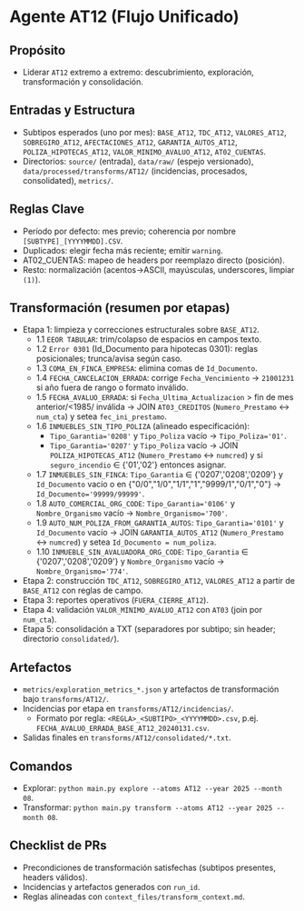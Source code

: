 # Agente AT12 (Flujo Unificado)

## Propósito
- Liderar `AT12` extremo a extremo: descubrimiento, exploración, transformación y consolidación.

## Entradas y Estructura
- Subtipos esperados (uno por mes): `BASE_AT12`, `TDC_AT12`, `VALORES_AT12`, `SOBREGIRO_AT12`, `AFECTACIONES_AT12`, `GARANTIA_AUTOS_AT12`, `POLIZA_HIPOTECAS_AT12`, `VALOR_MINIMO_AVALUO_AT12`, `AT02_CUENTAS`.
- Directorios: `source/` (entrada), `data/raw/` (espejo versionado), `data/processed/transforms/AT12/` (incidencias, procesados, consolidated), `metrics/`.

## Reglas Clave
- Período por defecto: mes previo; coherencia por nombre `[SUBTYPE]_[YYYYMMDD].CSV`.
- Duplicados: elegir fecha más reciente; emitir `warning`.
- AT02_CUENTAS: mapeo de headers por reemplazo directo (posición).
- Resto: normalización (acentos→ASCII, mayúsculas, underscores, limpiar `(1)`).

## Transformación (resumen por etapas)
- Etapa 1: limpieza y correcciones estructurales sobre `BASE_AT12`.
  - 1.1 `EEOR TABULAR`: trim/colapso de espacios en campos texto.
  - 1.2 `Error 0301` (Id_Documento para hipotecas 0301): reglas posicionales; trunca/avisa según caso.
  - 1.3 `COMA_EN_FINCA_EMPRESA`: elimina comas de `Id_Documento`.
  - 1.4 `FECHA_CANCELACION_ERRADA`: corrige `Fecha_Vencimiento` → `21001231` si año fuera de rango o formato inválido.
  - 1.5 `FECHA_AVALUO_ERRADA`: si `Fecha_Ultima_Actualizacion` > fin de mes anterior/<1985/ inválida → JOIN `AT03_CREDITOS` (`Numero_Prestamo` ↔ `num_cta`) y setea `fec_ini_prestamo`.
  - 1.6 `INMUEBLES_SIN_TIPO_POLIZA` (alineado especificación):
    - `Tipo_Garantia='0208'` y `Tipo_Poliza` vacío → `Tipo_Poliza='01'`.
    - `Tipo_Garantia='0207'` y `Tipo_Poliza` vacío → JOIN `POLIZA_HIPOTECAS_AT12` (`Numero_Prestamo` ↔ `numcred`) y si `seguro_incendio` ∈ {'01','02'} entonces asignar.
  - 1.7 `INMUEBLES_SIN_FINCA`: `Tipo_Garantia` ∈ {'0207','0208','0209'} y `Id_Documento` vacío o en {"0/0","1/0","1/1","1","9999/1","0/1","0"} → `Id_Documento='99999/99999'`.
  - 1.8 `AUTO_COMERCIAL_ORG_CODE`: `Tipo_Garantia='0106'` y `Nombre_Organismo` vacío → `Nombre_Organismo='700'`.
  - 1.9 `AUTO_NUM_POLIZA_FROM_GARANTIA_AUTOS`: `Tipo_Garantia='0101'` y `Id_Documento` vacío → JOIN `GARANTIA_AUTOS_AT12` (`Numero_Prestamo` ↔ `numcred`) y setea `Id_Documento = num_poliza`.
  - 1.10 `INMUEBLE_SIN_AVALUADORA_ORG_CODE`: `Tipo_Garantia` ∈ {'0207','0208','0209'} y `Nombre_Organismo` vacío → `Nombre_Organismo='774'`.
- Etapa 2: construcción `TDC_AT12`, `SOBREGIRO_AT12`, `VALORES_AT12` a partir de `BASE_AT12` con reglas de campo.
- Etapa 3: reportes operativos (`FUERA_CIERRE_AT12`).
- Etapa 4: validación `VALOR_MINIMO_AVALUO_AT12` con `AT03` (join por `num_cta`).
- Etapa 5: consolidación a TXT (separadores por subtipo; sin header; directorio `consolidated/`).

## Artefactos
- `metrics/exploration_metrics_*.json` y artefactos de transformación bajo `transforms/AT12/`.
- Incidencias por etapa en `transforms/AT12/incidencias/`.
  - Formato por regla: `<REGLA>_<SUBTIPO>_<YYYYMMDD>.csv`, p.ej. `FECHA_AVALUO_ERRADA_BASE_AT12_20240131.csv`.
- Salidas finales en `transforms/AT12/consolidated/*.txt`.

## Comandos
- Explorar: `python main.py explore --atoms AT12 --year 2025 --month 08`.
- Transformar: `python main.py transform --atoms AT12 --year 2025 --month 08`.

## Checklist de PRs
- Precondiciones de transformación satisfechas (subtipos presentes, headers válidos).
- Incidencias y artefactos generados con `run_id`.
- Reglas alineadas con `context_files/transform_context.md`.
